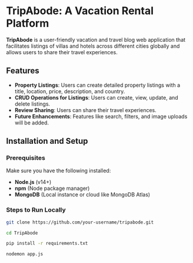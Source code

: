 # TripAbode: A Vacation Rental Platform

**TripAbode** is a user-friendly vacation and travel blog web application that facilitates listings of villas and hotels across different cities globally and allows users to share their travel experiences.

## Features

- **Property Listings**: Users can create detailed property listings with a title, location, price, description, and country.
- **CRUD Operations for Listings**: Users can create, view, update, and delete listings.
- **Review Sharing**: Users can share their travel experiences.
- **Future Enhancements**: Features like search, filters, and image uploads will be added.

## Installation and Setup

### Prerequisites

Make sure you have the following installed:
- **Node.js** (v14+)
- **npm** (Node package manager)
- **MongoDB** (Local instance or cloud like MongoDB Atlas)

### Steps to Run Locally

   ```bash
   git clone https://github.com/your-username/tripabode.git
   ```

   ```bash
   cd TripAbode
   ```

   ```bash
   pip install -r requirements.txt
   ```

   ```bash
   nodemon app.js
   ```
